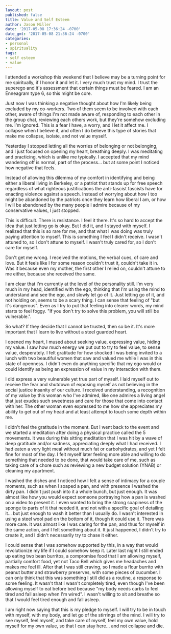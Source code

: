 ```yaml
---
layout: post
published: false
title: Value and Self Esteem
author: Jason Miller
date: '2017-05-08 17:36:24 -0700'
date_gmt: '2017-05-08 21:36:24 -0700'
categories:
- personal
- spirituality
tags:
- self esteem
- value
---
```


I attended a workshop this weekend that I believe may be a turning point for me
spiritually, if I honor it and let it. I very much trust my mind. I trust the
superego and it's assessment that certain things must be feared. I am an
Enneagram type 6, so this might be core.

Just now I was thinking a negative thought about how I'm likely being excluded
by my co-workers. Two of them seem to be involved with each other, aware of
things I'm not made aware of, responding to each other in the group chat,
reviewing each others work, but they're somehow excluding me. I'm ignored. This
is a fear I have, a worry, and I let it affect me. I collapse when I believe it,
and often I do believe this type of stories that make me collapse, isolate, and
not value myself.

Yesterday I stopped letting all the worries of belonging or not belonging, and I
just focused on opening my heart, breathing deeply. I was meditating and
practicing, which is unlike me typically. I accepted that my mind wandering off
is normal, part of the process... but at some point I noticed how negative that
feels.

Instead of allowing this dilemma of my comfort in identifying and being either a
liberal living in Berkeley, or a patriot that stands up for free speech
regardless of what righteous justifications the anti-fascist fascists have for
enacting violence against a speech. Instead of worrying about how I too might be
abandoned by the patriots once they learn how liberal I am, or how I will be
abandoned by the many people I admire because of my conservative values, I just
stopped.

This is difficult. There is resistance. I feel it there. It's so hard to accept
the idea that just letting go is okay. But I did it, and I stayed with myself. I
realized that this is so rare for me, and that what I was doing was truly paying
attention to myself. This is something I feel I didn't receive. I wasn't attuned
to, so I don't attune to myself. I wasn't truly cared for, so I don't care for
myself.

Don't get me wrong. I received the motions, the verbal cues, of care and love.
But it feels like I for some reason couldn't trust it, couldn't take it in. Was
it because even my mother, the first other I relied on, couldn't attune to me
either, because she received the same.

I am clear that I'm currently at the level of the personality still. I'm very
much in my head, identified with the ego, thinking that I'm using the mind to
understand and see the ego, and slowly let go of it. Just letting go of it, and
not holding on, seems to be a scary thing. I can sense that feeling of "but it's
dangerous". Even as I try to put that feeling into clearer words, my mind starts
to feel foggy. "If you don't try to solve this problem, you will still be
vulnerable.".

So what? If they decide that I cannot be trusted, then so be it. It's more
important that I learn to live without a steel guarded heart.

I opened my heart, I mused about seeking value, expressing value, hiding my
value. I saw how much energy we put out to try to feel value, to sense value,
desperately. I felt gratitude for how shocked I was being invited to a lunch
with two beautiful women that saw and valued me while I was in this state of
openness. I didn't even do anything specific that my ego would or could identify
as being an expression of value in my interaction with them.

I did express a very vulnerable yet true part of myself. I laid myself out to
receive the fear and shutdown of exposing myself as not believing in the social
justice insanity of our culture. I received understanding, a recognition of my
value by this woman who I've admired, like one admires a living angel that just
exudes such sweetness and care for those that come into contact with her. The
other woman even expressed to me how she appreciates my ability to get out of my
head and at least attempt to touch some depth within me.

I didn't feel the gratitude in the moment. But I went back to the event and we
started a meditation after doing a physical practice called the 5 movements. It
was during this sitting meditation that I was hit by a wave of deep gratitude
and/or sadness, appreciating deeply what I had received. I had eaten a very
light meal without much fat or carbohydrates, and yet I felt fine for most of
the day. I felt myself later feeling more able and willing to do something that
needed to be done, that would take care of me, such as taking care of a chore
such as reviewing a new budget solution (YNAB) or cleaning my apartment.

I washed the dishes and I noticed how I felt a sense of intimacy for a couple
moments, such as when I soaped a pan, and with presence I washed the dirty pan.
I didn't just push into it a whole bunch, but just enough. It was almost like
how you would expect someone portraying how a pan is washed on a video to
present it. I even wanted to bring the strong soapiness of the sponge to parts
of it that needed it, and not with a specific goal of detailing it... but just
enough to wash it better than I usually do. I wasn't interested in using a steel
wool pad on the bottom of it, though it could use it. There was more care. It
was almost like I was caring for the pan, and thus for myself in the same
action, and I felt something about it. It just happened, I didn't try to create
it, and I didn't necessarily try to chase it either.

I could sense that I was somehow supported by this, in a way that would
revolutionize my life if I could somehow keep it. Later last night I still ended
up eating two bean burritos, a compromise food that I am allowing myself,
partially comfort food, yet not Taco Bell which gives me headaches and makes me
feel ill. After that I was still craving, so I made a flour burrito with peanut
butter and strawberry preserves, with some pieces of cucumber. I can only think
that this was something I still did as a routine, a response to some feeling. It
wasn't that I wasn't completely tired, even though I've been allowing myself to
eat before bed because "my body needs carbs to feel tired and fall asleep when
I'm wired". I wasn't willing to sit and breathe so that I would feel tired
enough and fall asleep.

I am right now saying that this is my pledge to myself. I will try to be in
touch with myself, with my body, and let go of the stirrings of the mind. I will
try to see myself, feel myself, and take care of myself, feel my own value, hold
myself for my own value, so that I can stay here... and not collapse and die.
